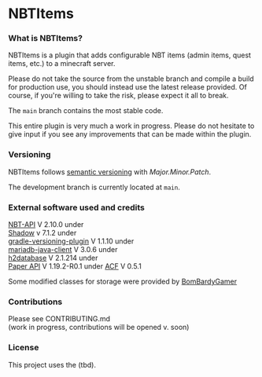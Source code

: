 # NBTItems

### What is NBTItems?

NBTItems is a plugin that adds configurable NBT items (admin items, quest items, etc.) to a minecraft server.

Please do not take the source from the unstable branch and compile a build for production use, 
you should instead use the latest release provided.
Of course, if you're willing to take the risk, please expect it all to break.

The `main` branch contains the most stable code.

This entire plugin is very much a work in progress. 
Please do not hesitate to give input if you see any improvements that can be made within the plugin.  
  
### Versioning

NBTItems follows [semantic versioning](https://semver.org/) with _Major.Minor.Patch_.

The development branch is currently located at `main`.

### External software used and credits
  
[NBT-API](https://github.com/tr7zw/Item-NBT-API) V 2.10.0 under  
[Shadow](https://github.com/johnrengelman/shadow) v 7.1.2 under  
[gradle-versioning-plugin](https://github.com/Glovo/gradle-versioning-plugin) V 1.1.10 under  
[mariadb-java-client](https://mariadb.org) V 3.0.6 under  
[h2database]() V 2.1.214 under  
[Paper API](https://github.com/PaperMC/Paper) V 1.19.2-R0.1 under
[ACF]() V 0.5.1

Some modified classes for storage were provided by [BomBardyGamer](https://github.com/bombardygamer)
  
### Contributions  
  
Please see CONTRIBUTING.md  
(work in progress, contributions will be opened v. soon)
  
### License

This project uses the (tbd).

